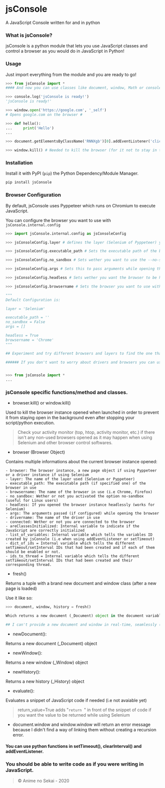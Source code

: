# jsConsole
 A JavaScript Console written for and in python

### What is jsConsole?
jsConsole is a python module that lets you use JavaScript classes and control a browser as you would do in JavaScript in Python!

### Usage
Just import everything from the module and you are ready to go!

```python
>>> from jsConsole import *
#### And now you can use classes like document, window, Math or console from Python!

>>> console.log('jsConsole is ready!')
'jsConsole is ready!'

>>> window.open('https://google.com', '_self')
# Opens google.com on the browser #

>>> def hello():
...     print('Hello')
...

>>> document.getElementsByClassName('RNNXgb')[0].addEventListener('click', hello) ### Adding an event listener to the search bar from google.com which executes hello() when clicked.

>>> window.kill() # Needed to kill the browser (for it not to stay in the background even with Python quited)
``` 

### Installation
Install it with PyPI (`pip`) the Python Dependency/Module Manager.

```bash
pip install jsConsole
```

### Browser Configuration
By default, jsConsole uses Pyppeteer which runs on Chromium to execute JavaScript.

You can configure the browser you want to use with `jsConsole.internal.config`
```python
>>> import jsConsole.internal.config as jsConsoleConfig

>>> jsConsoleConfig.layer # defines the layer (Selenium of Pyppeteer) you want to use --> String

>>> jsConsoleConfig.executable_path # Sets the executable path of the browser you want to use. --> String

>>> jsConsoleConfig.no_sandbox # Sets wether you want to use the --no-sandbox argument whie opening the browser or not (useful for Linux) --> bool

>>> jsConsoleConfig.args # Sets this to pass arguments while opening the browser. --> Needs to be a list

>>> jsConsoleConfig.headless # Sets wether you want the browser to be headless or not with Selenium --> bool

>>> jsConsoleConfig.browsername # Sets the browser you want to use with Selenium ('Chrome', 'Firefox' and 'PhantomJS' are currently supported) --> String

"""
Default Configuration is:

layer = 'Selenium'

executable_path = ''
no_sandbox = False
args = []

headless = True
browsername = 'Chrome'
"""

## Experiment and try different browsers and layers to find the one that fits the best for you. I've personnaly tried my module with the default configurations.

###### If you don't want to worry about drivers and browsers you can use Pyppeteer which will download, install and set up a browser for you.


>>> from jsConsole import *
...
```

### jsConsole specific functions/method and classes.
- browser.kill() or window.kill()

Used to kill the browser instance opened when launched in order to prevent it from staying open in the background even after stopping your script/python execution.

> Check your activity monitor (top, htop, activity monitor, etc.) if there isn't any non-used browsers opened as it may happen when using Selenium and other browser control softwares.


- browser (Browser Object)

Contains multiple informations about the current browser instance opened:

    - browser: The browser instance, a new page object if using Pyppeteer or a driver instance if using Selenium
    - layer: The name of the layer used (Selenium or Pyppeteer)
    - executable_path: The executable path (if specified one) of the browser in use
    - browsername: The name of the browser in use (i.e Chrome, Firefox)
    - no_sandbox: Wether or not you activated the option no-sandbox (useful for Linux users)
    - headless: If you opened the browser instance headlessly (works for Selenium)
    - args: The arguments passed (if configured) while opening the browser
    - drivername: The name of the driver in use
    - connected: Wether or not you are connected to the browser
    - areClassesInitialized: Internal variable to indicate if the JavaScript are correctly initialized
    - list_of_variables: Internal variable which tells the variables ID created by jsConsole (i.e when using addEventListener or setTimeout)
    - dict_of_ids = Internal variable which tells the different setTimeout/setInterval IDs that had been created and if each of them should be enabled or not.
    - ids_to_thread = Internal variable which tells the different setTimeout/setInterval IDs that had been created and their corresponding thread.

- fresh()

Returns a tuple with a brand new document and window class (after a new page is loaded)

Use it like so:
```python
>>> document, window, history = fresh()

Which returns a new document (_Document) object in the document variable, a new window (_Window) object in the window variable and a new history (_History) object in the history variable.

## I can't provide a new document and window in real-time, seamlessly (even though I tried) because of the way they work.
```

- newDocument():

Returns a new document (_Document) object

- newWindow():

Returns a new window (_Window) object

- newHistory():

Returns a new history (_History) object

- evaluate():

Evaluates a snippet of JavaScript code if needed (i.e not avaiable yet)

> return_value=True adds "`return `" in front of the snippet of code if you want the value to be returned while using Selenium

- document.window and window.window will return an error message because I didn't find a way of linking them without creating a recursion error.

#### You can use python functions in setTimeout(), clearInterval() and addEventListener.

### You should be able to write code as if you were writing in JavaScript.


> © Anime no Sekai - 2020